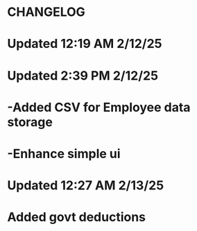# CHANGELOG
# Updated 12:19 AM 2/12/25
# Updated 2:39 PM 2/12/25
# -Added CSV for Employee data storage
# -Enhance simple ui
# Updated 12:27 AM 2/13/25
# Added govt deductions
